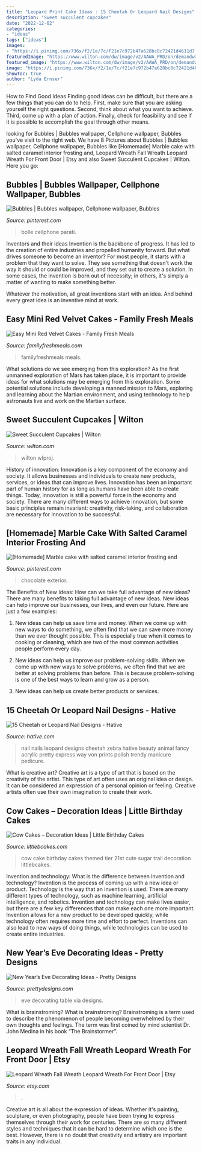 ```yaml
---
title: "Leopard Print Cake Ideas : 15 Cheetah Or Leopard Nail Designs"
description: "Sweet succulent cupcakes"
date: "2022-12-02"
categories:
- "ideas"
tags: ["ideas"]
images:
- "https://i.pinimg.com/736x/f2/1e/7c/f21e7c972b47a628bc8c72421d4611d7.jpg"
featuredImage: "https://www.wilton.com/dw/image/v2/AAWA_PRD/on/demandware.static/-/Sites-wilton-project-master/default/dw0d2b80f0/images/project/WLPROJ-9307/SuTaHa_46616-19.jpg?sw=1440&amp;sh=750&amp;sm=fit"
featured_image: "https://www.wilton.com/dw/image/v2/AAWA_PRD/on/demandware.static/-/Sites-wilton-project-master/default/dw0d2b80f0/images/project/WLPROJ-9307/SuTaHa_46616-19.jpg?sw=1440&amp;sh=750&amp;sm=fit"
image: "https://i.pinimg.com/736x/f2/1e/7c/f21e7c972b47a628bc8c72421d4611d7.jpg"
ShowToc: true
author: "Lyda Ernser"
---
```



How to Find Good Ideas
Finding good ideas can be difficult, but there are a few things that you can do to help. First, make sure that you are asking yourself the right questions. Second, think about what you want to achieve. Third, come up with a plan of action. Finally, check for feasibility and see if it is possible to accomplish the goal through other means.

	

		
looking for Bubbles | Bubbles wallpaper, Cellphone wallpaper, Bubbles you've visit to the right web. We have 8 Pictures about Bubbles | Bubbles wallpaper, Cellphone wallpaper, Bubbles like [Homemade] Marble cake with salted caramel interior frosting and, Leopard Wreath Fall Wreath Leopard Wreath For Front Door | Etsy and also Sweet Succulent Cupcakes | Wilton. Here you go:
		
    
## Bubbles | Bubbles Wallpaper, Cellphone Wallpaper, Bubbles

<img loading=lazy src="https://i.pinimg.com/736x/f2/1e/7c/f21e7c972b47a628bc8c72421d4611d7.jpg" onerror="this.onerror=null;this.src='https://tse4.mm.bing.net/th?id=OIP.W864Cl5OpeyUqozrJTkBUQHaNK&amp;pid=15.1';" alt="Bubbles | Bubbles wallpaper, Cellphone wallpaper, Bubbles">

_Source: pinterest.com_

>bolle cellphone parati. 

	

Inventors and their ideas
Invention is the backbone of progress. It has led to the creation of entire industries and propelled humanity forward. But what drives someone to become an inventor?
For most people, it starts with a problem that they want to solve. They see something that doesn't work the way it should or could be improved, and they set out to create a solution. In some cases, the invention is born out of necessity; in others, it's simply a matter of wanting to make something better.

Whatever the motivation, all great inventions start with an idea. And behind every great idea is an inventive mind at work.

    
## Easy Mini Red Velvet Cakes - Family Fresh Meals

<img loading=lazy src="https://www.familyfreshmeals.com/wp-content/uploads/2016/02/Easy-Mini-Red-Velvet-Cakes-FamilyFreshMeals.com--681x1024.png" onerror="this.onerror=null;this.src='https://tse1.mm.bing.net/th?id=OIP.Ii1rqvLgLb-E0Ebu6HQh3wHaLI&amp;pid=15.1';" alt="Easy Mini Red Velvet Cakes - Family Fresh Meals">

_Source: familyfreshmeals.com_

>familyfreshmeals meals. 

	

What solutions do we see emerging from this exploration?
As the first unmanned exploration of Mars has taken place, it is important to provide ideas for what solutions may be emerging from this exploration. Some potential solutions include developing a manned mission to Mars, exploring and learning about the Martian environment, and using technology to help astronauts live and work on the Martian surface.

    
## Sweet Succulent Cupcakes | Wilton

<img loading=lazy src="https://www.wilton.com/dw/image/v2/AAWA_PRD/on/demandware.static/-/Sites-wilton-project-master/default/dw0d2b80f0/images/project/WLPROJ-9307/SuTaHa_46616-19.jpg?sw=1440&amp;sh=750&amp;sm=fit" onerror="this.onerror=null;this.src='https://tse1.mm.bing.net/th?id=OIP.rDDowVeCzT5If4ROgKA2aQHaHa&amp;pid=15.1';" alt="Sweet Succulent Cupcakes | Wilton">

_Source: wilton.com_

>wilton wlproj. 

	

History of innovation:
Innovation is a key component of the economy and society. It allows businesses and individuals to create new products, services, or ideas that can improve lives. Innovation has been an important part of human history for as long as humans have been able to create things. Today, innovation is still a powerful force in the economy and society. There are many different ways to achieve innovation, but some basic principles remain invariant: creativity, risk-taking, and collaboration are necessary for innovation to be successful.

    
## [Homemade] Marble Cake With Salted Caramel Interior Frosting And

<img loading=lazy src="https://i.pinimg.com/736x/cc/b0/2d/ccb02dd6e56d3a620ab6a1f94630523e--exterior-marble-cake.jpg" onerror="this.onerror=null;this.src='https://tse3.mm.bing.net/th?id=OIP.FMMTXE4pOrdUK5X9XW7tQwHaNK&amp;pid=15.1';" alt="[Homemade] Marble cake with salted caramel interior frosting and">

_Source: pinterest.com_

>chocolate exterior. 

	

The Benefits of New Ideas: How can we take full advantage of new ideas?
There are many benefits to taking full advantage of new ideas. New ideas can help improve our businesses, our lives, and even our future. Here are just a few examples:
1. New ideas can help us save time and money. When we come up with new ways to do something, we often find that we can save more money than we ever thought possible. This is especially true when it comes to cooking or cleaning, which are two of the most common activities people perform every day.

2. New ideas can help us improve our problem-solving skills. When we come up with new ways to solve problems, we often find that we are better at solving problems than before. This is because problem-solving is one of the best ways to learn and grow as a person.

3. New ideas can help us create better products or services.

    
## 15 Cheetah Or Leopard Nail Designs - Hative

<img loading=lazy src="https://hative.com/wp-content/uploads/2014/11/cheetah-nail-designs/13-cheetah-leopard-nail-designs.jpg" onerror="this.onerror=null;this.src='https://tse4.mm.bing.net/th?id=OIP.Qc2SOtCml_CzYraGol8ayAHaNg&amp;pid=15.1';" alt="15 Cheetah or Leopard Nail Designs - Hative">

_Source: hative.com_

>nail nails leopard designs cheetah zebra hative beauty animal fancy acrylic pretty express way von prints polish trendy manicure pedicure. 

	

What is creative art?
Creative art is a type of art that is based on the creativity of the artist. This type of art often uses an original idea or design. It can be considered an expression of a personal opinion or feeling. Creative artists often use their own imagination to create their work.

    
## Cow Cakes – Decoration Ideas | Little Birthday Cakes

<img loading=lazy src="http://www.littlebcakes.com/wp-content/uploads/2014/01/Cow-Cakes-Photos.jpg" onerror="this.onerror=null;this.src='https://tse2.mm.bing.net/th?id=OIP.XP3nejZ-5PEoSYK0Kmbs-gHaLI&amp;pid=15.1';" alt="Cow Cakes – Decoration Ideas | Little Birthday Cakes">

_Source: littlebcakes.com_

>cow cake birthday cakes themed tier 21st cute sugar trail decoration littlebcakes. 

	

Invention and technology: What is the difference between invention and technology?
Invention is the process of coming up with a new idea or product. Technology is the way that an invention is used. There are many different types of technology, such as machine learning, artificial intelligence, and robotics. Invention and technology can make lives easier, but there are a few key differences that can make each one more important. 
Invention allows for a new product to be developed quickly, while technology often requires more time and effort to perfect. Inventions can also lead to new ways of doing things, while technologies can be used to create entire industries.

    
## New Year’s Eve Decorating Ideas - Pretty Designs

<img loading=lazy src="https://www.prettydesigns.com/wp-content/uploads/2014/12/New-Year-Eve-Table.jpg" onerror="this.onerror=null;this.src='https://tse2.mm.bing.net/th?id=OIP.sdU3deWNeWCc_uMYRI6k1QHaK7&amp;pid=15.1';" alt="New Year’s Eve Decorating Ideas - Pretty Designs">

_Source: prettydesigns.com_

>eve decorating table via designs. 

	

What is brainstroming?
What is brainstroming? Brainstroming is a term used to describe the phenomenon of people becoming overwhelmed by their own thoughts and feelings. The term was first coined by mind scientist Dr. John Medina in his book “The Brainstormer”.

    
## Leopard Wreath Fall Wreath Leopard Wreath For Front Door | Etsy

<img loading=lazy src="https://i.etsystatic.com/18056301/r/il/39b88c/1980314746/il_794xN.1980314746_k9l9.jpg" onerror="this.onerror=null;this.src='https://tse1.mm.bing.net/th?id=OIP.39OevGvY1f3HuLzv_pFzDwHaJ4&amp;pid=15.1';" alt="Leopard Wreath Fall Wreath Leopard Wreath For Front Door | Etsy">

_Source: etsy.com_

>. 

	

Creative art is all about the expression of ideas. Whether it's painting, sculpture, or even photography, people have been trying to express themselves through their work for centuries. There are so many different styles and techniques that it can be hard to determine which one is the best. However, there is no doubt that creativity and artistry are important traits in any individual.

